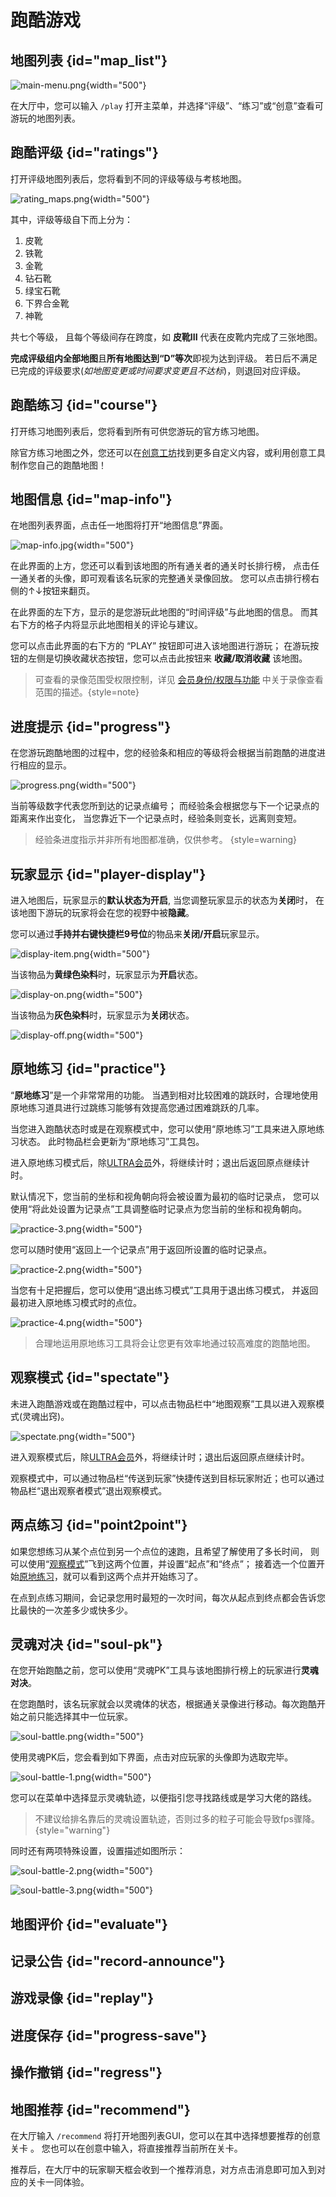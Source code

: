 # 跑酷游戏

## 地图列表 {id="map_list"}

![main-menu.png](main-menu.png){width="500"}

在大厅中，您可以输入 `/play` 打开主菜单，并选择“评级”、“练习”或“创意”查看可游玩的地图列表。

## 跑酷评级 {id="ratings"}

打开评级地图列表后，您将看到不同的评级等级与考核地图。

![rating_maps.png](rating-maps.png){width="500"}

其中，评级等级自下而上分为：

1. 皮靴
2. 铁靴
3. 金靴
4. 钻石靴
5. 绿宝石靴
6. 下界合金靴
7. 神靴

共七个等级， 且每个等级间存在跨度，如 **皮靴III** 代表在皮靴内完成了三张地图。

**完成评级组内全部地图**且**所有地图达到“D”等次**即视为达到评级。
若日后不满足已完成的评级要求(_如地图变更或时间要求变更且不达标_)，则退回对应评级。

## 跑酷练习 {id="course"}

打开练习地图列表后，您将看到所有可供您游玩的官方练习地图。

[//]: # (新版UI还没上线，待更新)

除官方练习地图之外，您还可以在[创意工坊](creative.md#creative-list)找到更多自定义内容，或利用创意工具制作您自己的跑酷地图！

## 地图信息 {id="map-info"}

在地图列表界面，点击任一地图将打开“地图信息”界面。

![map-info.jpg](map-info.jpg){width="500"}

在此界面的上方，您还可以看到该地图的所有通关者的通关时长排行榜，
点击任一通关者的头像，即可观看该名玩家的完整通关录像回放。
您可以点击排行榜右侧的<shortcut>↑</shortcut><shortcut>↓</shortcut>按钮来翻页。

在此界面的左下方，显示的是您游玩此地图的“时间评级”与此地图的信息。
而其右下方的格子内将显示此地图相关的评论与建议。

您可以点击此界面的右下方的 “<shortcut>PLAY</shortcut>” 按钮即可进入该地图进行游玩；
在游玩按钮的左侧是切换收藏状态按钮，您可以点击此按钮来 **收藏/取消收藏** 该地图。

> 可查看的录像范围受权限控制，详见 [会员身份/权限与功能](ranks.md) 中关于录像查看范围的描述。{style=note}

## 进度提示 {id="progress"}

在您游玩跑酷地图的过程中，您的经验条和相应的等级将会根据当前跑酷的进度进行相应的显示。

![progress.png](progress.png){width="500"}

当前等级数字代表您所到达的记录点编号；
而经验条会根据您与下一个记录点的距离来作出变化，
当您靠近下一个记录点时，经验条则变长，远离则变短。

> 经验条进度指示并非所有地图都准确，仅供参考。 {style=warning}


[//]: # (经验条进度提示)

## 玩家显示 {id="player-display"}

进入地图后，玩家显示的**默认状态为开启**, 当您调整玩家显示的状态为**关闭**时，
在该地图下游玩的玩家将会在您的视野中被**隐藏**。

您可以通过**手持并右键快捷栏9号位**的物品来**关闭/开启**玩家显示。

![display-item.png](display-item.png){width="500"}

当该物品为**黄绿色染料**时，玩家显示为**开启**状态。

![display-on.png](display-on_1.png){width="500"}

当该物品为**灰色染料**时，玩家显示为**关闭**状态。

![display-off.png](display-off.png){width="500"}

## 原地练习 {id="practice"}

“**原地练习**”是一个非常常用的功能。
当遇到相对比较困难的跳跃时，合理地使用原地练习道具进行过跳练习能够有效提高您通过困难跳跃的几率。

当您进入跑酷状态时或是在观察模式中，您可以使用“原地练习”工具来进入原地练习状态。
此时物品栏会更新为“原地练习”工具包。

进入原地练习模式后，除[ULTRA会员](ranks.md)外，将继续计时；退出后返回原点继续计时。

默认情况下，您当前的坐标和视角朝向将会被设置为最初的临时记录点，
您可以使用“将此处设置为记录点”工具调整临时记录点为您当前的坐标和视角朝向。

![practice-3.png](practice-3.png){width="500"}

您可以随时使用“返回上一个记录点”用于返回所设置的临时记录点。

![practice-2.png](practice-2.png){width="500"}

当您有十足把握后，您可以使用“退出练习模式”工具用于退出练习模式，
并返回最初进入原地练习模式时的点位。

![practice-4.png](practice-4.png){width="500"}

> 合理地运用原地练习工具将会让您更有效率地通过较高难度的跑酷地图。

## 观察模式 {id="spectate"}

未进入跑酷游戏或在跑酷过程中，可以点击物品栏中“地图观察”工具以进入观察模式(灵魂出窍)。

![spectate.png](spectate.png){width="500"}

进入观察模式后，除[ULTRA会员](ranks.md)外，将继续计时；退出后返回原点继续计时。

观察模式中，可以通过物品栏“传送到玩家”快捷传送到目标玩家附近；也可以通过物品栏“退出观察者模式”退出观察模式。

## 两点练习 {id="point2point"}

如果您想练习从某个点位到另一个点位的速跑，且希望了解使用了多长时间，
则可以使用“[观察模式](#spectate)”飞到这两个位置，并设置“起点”和“终点”；
接着选一个位置开始[原地练习](#practice)，就可以看到这两个点并开始练习了。

在点到点练习期间，会记录您用时最短的一次时间，每次从起点到终点都会告诉您比最快的一次差多少或快多少。

## 灵魂对决 {id="soul-pk"}

在您开始跑酷之前，您可以使用“灵魂PK”工具与该地图排行榜上的玩家进行**灵魂对决**。

在您跑酷时，该名玩家就会以灵魂体的状态，根据通关录像进行移动。每次跑酷开始之前只能选择其中一位玩家。

![soul-battle.png](soul-battle.png){width="500"}

使用灵魂PK后，您会看到如下界面，点击对应玩家的头像即为选取完毕。

![soul-battle-1.png](soul-battle-1.png){width="500"}

您可以在菜单中选择显示灵魂轨迹，以便指引您寻找路线或是学习大佬的路线。

> 不建议给排名靠后的灵魂设置轨迹，否则过多的粒子可能会导致fps骤降。{style="warning"}

同时还有两项特殊设置，设置描述如图所示：

![soul-battle-2.png](soul-battle-2.png){width="500"}

![soul-battle-3.png](soul-battle-3.png){width="500"}


## 地图评价 {id="evaluate"}

## 记录公告 {id="record-announce"}

## 游戏录像 {id="replay"}

## 进度保存 {id="progress-save"}

## 操作撤销 {id="regress"}

## 地图推荐 {id="recommend"}

在大厅输入 `/recommend` 将打开地图列表GUI，您可以在其中选择想要推荐的创意关卡 。
您也可以在创意中输入，将直接推荐当前所在关卡。

推荐后，在大厅中的玩家聊天框会收到一个推荐消息，对方点击消息即可加入到对应的关卡一同体验。